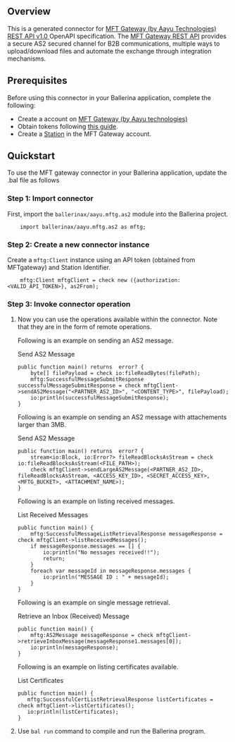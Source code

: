 ## Overview
This is a generated connector for [MFT Gateway (by Aayu Technologies) REST API v1.0 ](https://aayutechnologies.com/docs/product/mft-gateway/) OpenAPI specification. 
The [MFT Gateway REST API](https://aayutechnologies.com/docs/product/mft-gateway/) provides a secure AS2 secured channel for B2B communications, multiple ways to upload/download files and automate the exchange through integration mechanisms.
 
## Prerequisites
Before using this connector in your Ballerina application, complete the following:

* Create a account on [MFT Gateway (by Aayu technologies)](https://console.mftgateway.com/auth/register) 
* Obtain tokens following [this guide](https://aayutechnologies.com/docs/product/mft-gateway/user-guide/).
* Create a [Station](https://aayutechnologies.com/docs/product/mft-gateway/creating-as2-station/) in the MFT Gateway account.
 
## Quickstart
To use the MFT gateway connector in your Ballerina application, update the .bal file as follows

### Step 1: Import connector
First, import the `ballerinax/aayu.mftg.as2` module into the Ballerina project.
```ballerina
    import ballerinax/aayu.mftg.as2 as mftg;
```

### Step 2: Create a new connector instance

Create a `mftg:Client` instance using an API token (obtained from MFTgateway) and Station Identifier.

```ballerina
    mftg:Client mftgClient = check new ({authorization: <VALID_API_TOKEN>}, as2From);
```

### Step 3: Invoke connector operation
1. Now you can use the operations available within the connector. Note that they are in the form of remote operations.

    Following is an example on sending an AS2 message.

    Send AS2 Message

    ```ballerina
    public function main() returns  error? {
        byte[] filePayload = check io:fileReadBytes(filePath);
        mftg:SuccessfulMessageSubmitResponse successfulMessageSubmitResponse = check mftgClient->sendAS2Message("<PARTNER_AS2_ID>", "<CONTENT_TYPE>", filePayload);
        io:println(successfulMessageSubmitResponse);
    }
    ```

    Following is an example on sending an AS2 message with attachements larger than 3MB.

    Send AS2 Message

    ```ballerina
    public function main() returns  error? {
        stream<io:Block, io:Error?> fileReadBlocksAsStream = check io:fileReadBlocksAsStream(<FILE_PATH>);
        check mftgClient->sendLargeAS2Message(<PARTNER_AS2_ID>, fileReadBlocksAsStream, <ACCESS_KEY_ID>, <SECRET_ACCESS_KEY>, <MFTG_BUCKET>, <ATTACHMENT_NAME>);
    }
    ```

    Following is an example on listing received messages.

    List Received Messages

    ```ballerina
    public function main() {
        mftg:SuccessfulMessageListRetrievalResponse messageResponse = check mftgClient->listReceivedMessages();
        if messageResponse.messages == [] {
            io:println("No messages received!!");
            return;
        }
        foreach var messageId in messageResponse.messages {
            io:println("MESSAGE ID : " + messageId);
        }
    }
    ``` 

    Following is an example on single message retrieval.

    Retrieve an Inbox (Received) Message

    ```ballerina
    public function main() {
        mftg:AS2Message messageResponse = check mftgClient->retrieveInboxMessage(messageResponse1.messages[0]);
        io:println(messageResponse);
    }
    ```

    Following is an example on listing certificates available.

    List Certificates

     ```ballerina
    public function main() {
        mftg:SuccessfulCertListRetrievalResponse listCertificates = check mftgClient->listCertificates();
        io:println(listCertificates);
    }
    ```

2. Use `bal run` command to compile and run the Ballerina program.